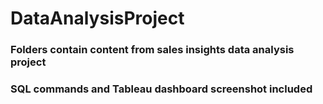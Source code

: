 # DataAnalysisProject
### Folders contain content from sales insights data analysis project
### SQL commands and Tableau dashboard screenshot included 


